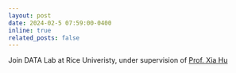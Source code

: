 ```yaml
---
layout: post
date: 2024-02-5 07:59:00-0400
inline: true
related_posts: false
---
```


Join DATA Lab at Rice Univeristy, under supervision of [Prof. Xia Hu](https://cs.rice.edu/~xh37/index.html)

